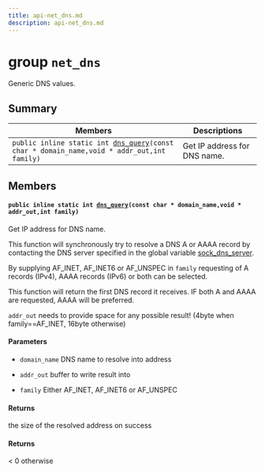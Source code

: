 ```yaml
---
title: api-net_dns.md
description: api-net_dns.md
---
```

# group `net_dns` 

Generic DNS values.

## Summary

 Members                        | Descriptions                                
--------------------------------|---------------------------------------------
`public inline static int `[`dns_query`](#group__net__dns_1ga56b25c59965f72c76a3473d58f6c9395)`(const char * domain_name,void * addr_out,int family)`            | Get IP address for DNS name.

## Members

#### `public inline static int `[`dns_query`](#group__net__dns_1ga56b25c59965f72c76a3473d58f6c9395)`(const char * domain_name,void * addr_out,int family)` 

Get IP address for DNS name.

This function will synchronously try to resolve a DNS A or AAAA record by contacting the DNS server specified in the global variable [sock_dns_server](./doc/starlight-docs/src/content/docs/apidoc/api-undefined.md#group__net__sock__dns_1ga99ea302f97897ac95d47f1cb83b2ac91).

By supplying AF_INET, AF_INET6 or AF_UNSPEC in `family` requesting of A records (IPv4), AAAA records (IPv6) or both can be selected.

This function will return the first DNS record it receives. IF both A and AAAA are requested, AAAA will be preferred.

`addr_out` needs to provide space for any possible result! (4byte when family==AF_INET, 16byte otherwise)

#### Parameters
* `domain_name` DNS name to resolve into address 

* `addr_out` buffer to write result into 

* `family` Either AF_INET, AF_INET6 or AF_UNSPEC

#### Returns
the size of the resolved address on success 

#### Returns
< 0 otherwise

